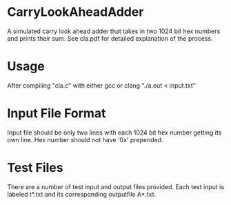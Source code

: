 # CarryLookAheadAdder
A simulated carry look ahead adder that takes in two 1024 bit hex numbers and prints their sum.
See cla.pdf for detailed explanation of the process.

# Usage
After compiling "cla.c" with either gcc or clang
"./a.out < input.txt"

# Input File Format
Input file should be only two lines with each 1024 bit hex number getting its own line. Hex number should not have '0x' prepended.

# Test Files
There are a number of test input and output files provided. Each test input is labeled t*.txt and its corresponding outputfile A*.txt.
